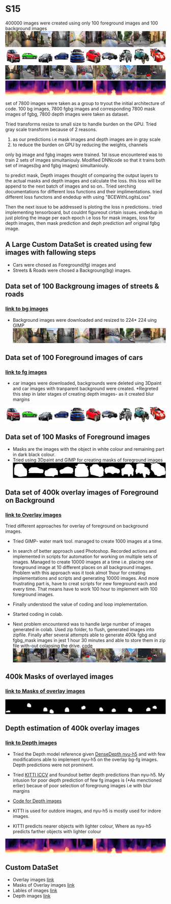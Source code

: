 # S15

400000 images were created using only 100 foreground images and 100 background images
![Image](https://github.com/DrVenkataRajeshKumar/S15-A/blob/master/9.png)
![Image](https://github.com/DrVenkataRajeshKumar/S15-A/blob/master/97.png)
![Image](https://github.com/DrVenkataRajeshKumar/S15-A/blob/master/overlay.png)
![Image](https://github.com/DrVenkataRajeshKumar/S15-A/blob/master/depth.png)




set of 7800 images were taken as a group to tryout the initial architecture of code.
100 bg images, 7800 fgbg images and corresponding 7800 mask images of fgbg, 7800 depth images were taken as dataset.


Tried transforms resize to small size to handle burden on the GPU. Tried gray scale transform because of 2 reasons.
1. as our predictions i.e mask images and depth images are in gray scale
2. to reduce the burden on GPU by reducing the weights, channels

only bg image and fgbg images were trained.
1st issue encountered was to train 2 sets of images simultaniouly.
Modified DNNcode so that it trains both set of images(bg and fgbg images) simultaniouly.

to predict mask, Depth images thought of comparing the output layers to the actual masks and depth images and calculate the loss.
this loss will be append to the next batch of images and so on..
Tried serching documentations for different loss functions and their implimentations.
tried different loss functons and endedup with using "BCEWithLogitsLoss"


Then the next issue to be addressed is ploting the loss n predictions..
tried implementing tensorboard, but couldnt figureout cirtain issues.
endedup in just ploting the image per each epoch i.e loss for mask images, loss for depth images, then mask prediction and deph prediction anf original fgbg image.





## A Large Custom DataSet is created using few images with fallowing steps
* Cars were chosed as Foreground(fg) images and
* Streets & Roads were chosed a Backgroung(bg) images.

## Data set of 100 Backgroung images of streets & roads   
### [link to bg images](https://drive.google.com/open?id=1nc1Yi_p7G7qDY8Gsl42keVgg6t-AQyGh)    
* Background images were downloaded and resized to 224* 224 uing GIMP
![Image](https://github.com/DrVenkataRajeshKumar/S15-A/blob/master/9.png)


## Data set of 100 Foreground images of cars   
### [link to fg images](https://drive.google.com/open?id=1WFGmx-W2OBwhcEuqEANuUtc5JnRvtKA9)   
* car images were downloaded, backgrounds were deleted uing 3Dpaint and car images with tranparent background were created.
 *Regreted this step in later stages of creating depth images- as it created blur margins
 
 ![Image](https://github.com/DrVenkataRajeshKumar/S15-A/blob/master/97.png)




## Data set of 100 Masks of Foreground images 
* Masks are the images with the object in white colour and remaining part in dark black colour.
* Tried using 3Dpaint and GIMP for creating masks of foreground images
![Image](https://github.com/DrVenkataRajeshKumar/S15-A/blob/master/masks.png)





## Data set of 400k overlay images of Foreground on Background  
### [link to Overlay images](https://drive.google.com/open?id=1c8tO4rYzJtpDFUu5bJ0XBE9uvtl6ZWzH)  
Tried different approaches for overlay of foreground on background images.  
* Tried GIMP- water mark tool. managed to create 1000 images at a time.  
* In search of better approach used Photoshop. Recorded actions and implemented in scripts for automation for working on multiple sets of images. Managed to create 10000 images at a time i.e. placing one foreground image at 10 different places on all background images. Problem with this approach was it took almot 1hour for creating implementations and scripts and generating 10000 images. And more frustrating part is, have to creat scripts for new foreground each and every time. That means have to work 100 hour to implement with 100 foreground images.  
* Finally understood the value of coding and loop implementation. 

* Started coding in colab. 
* Next problem encountered was to handle large number of images generated in colab.
Used zip folder, to flush, generated images into zipfile.
Finally after several attempts able to generate 400k fgbg and fgbg_mask images in jest 1 hour 30 minutes and able to store them in zip file with-out colapsing the drive. [code](https://github.com/DrVenkataRajeshKumar/S15-A/blob/master/trail15a.ipynb)
![Image](https://github.com/DrVenkataRajeshKumar/S15-A/blob/master/overlay.png)

## 400k Masks of overlayed images
### [link to Masks of overlay images](https://drive.google.com/open?id=1og3tDEszR1N6lqEZsc6DE3s-9EG3cfzp)
![Image](https://github.com/DrVenkataRajeshKumar/S15-A/blob/master/overlay%20mask.png)


## Depth estimation of 400k overlay images   
### [link to Depth images](https://drive.google.com/open?id=1JUupNIBdN-oZdGwyctPhyzOPpKqO3_86)   
* Tried the Depth model reference given [DenseDepth nyu-h5](https://github.com/ialhashim/DenseDepth/blob/master/DenseDepth.ipynb) and with few modifications able to implement nyu-h5 on the overlay bg-fg images.    
Depth predictions were not prominent. 
 
* Tried [KITTI ICCV](https://github.com/nianticlabs/monodepth2) and foundout better depth predictions than nyu-h5. My intusion for poor depth prediction of few fg images is (*As menctioned erlier) becaue of poor selection of foregroung images i.e with blur margins
* [Code for Depth images](https://github.com/DrVenkataRajeshKumar/S15-A/blob/master/depth.ipynb)   
* KITTI is used for outdore images, and nyu-h5 is mostly used for indore images.
* KITTI predicts nearer objects with lighter colour, Where as nyu-h5 predicts farther objects with lighter colour

![Image](https://github.com/DrVenkataRajeshKumar/S15-A/blob/master/depth.png)


## Custom DataSet
* Overlay images [link](https://drive.google.com/open?id=1c8tO4rYzJtpDFUu5bJ0XBE9uvtl6ZWzH)
* Masks of Overlay images [link](https://drive.google.com/open?id=1og3tDEszR1N6lqEZsc6DE3s-9EG3cfzp)
* Lables of images [link](https://drive.google.com/open?id=1Qcd7u3Qy-Pm7XCW4TKQX5A62jjAFnQrL)
* Depth images [link](https://drive.google.com/open?id=1JUupNIBdN-oZdGwyctPhyzOPpKqO3_86)
